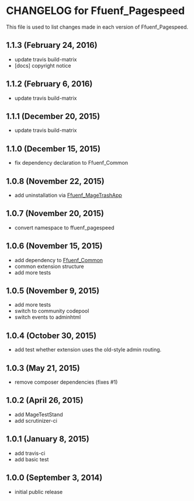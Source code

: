 # CHANGELOG for Ffuenf_Pagespeed

This file is used to list changes made in each version of Ffuenf_Pagespeed.

## 1.1.3 (February 24, 2016)

* update travis build-matrix
* [docs] copyright notice

## 1.1.2 (February 6, 2016)

* update travis build-matrix

## 1.1.1 (December 20, 2015)

* update travis build-matrix

## 1.1.0 (December 15, 2015)

* fix dependency declaration to Ffuenf_Common

## 1.0.8 (November 22, 2015)

* add uninstallation via [Ffuenf_MageTrashApp](https://github.com/ffuenf/Ffuenf_MageTrashApp)

## 1.0.7 (November 20, 2015)

* convert namespace to ffuenf_pagespeed

## 1.0.6 (November 15, 2015)

* add dependency to [Ffuenf_Common](https://github.com/ffuenf/Ffuenf_Common)
* common extension structure
* add more tests

## 1.0.5 (November 9, 2015)

* add more tests
* switch to community codepool
* switch events to adminhtml

## 1.0.4 (October 30, 2015)

* add test whether extension uses the old-style admin routing.

## 1.0.3 (May 21, 2015)

* remove composer dependencies (fixes #1)

## 1.0.2 (April 26, 2015)

* add MageTestStand
* add scrutinizer-ci

## 1.0.1 (January 8, 2015)

* add travis-ci
* add basic test

## 1.0.0 (September 3, 2014)

* initial public release
